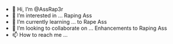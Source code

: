 - 👋 Hi, I’m @AssRap3r
- 👀 I’m interested in ... Raping Ass
- 🌱 I’m currently learning ... to Rape Ass
- 💞️ I’m looking to collaborate on ... Enhancements to Raping Ass
- 📫 How to reach me ... 

<!---
AssRap3r/AssRap3r is a ✨ special ✨ repository because its `README.md` (this file) appears on your GitHub profile.
You can click the Preview link to take a look at your changes.
--->
